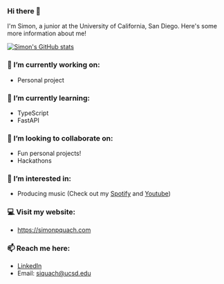 ### Hi there 👋

I'm Simon, a junior at the University of California, San Diego. Here's some more information about me!

[![Simon's GitHub stats](https://github-readme-stats.vercel.app/api?username=simon-quach)](https://github.com/anuraghazra/github-readme-stats)

### 🔭 I’m currently working on:
- Personal project

### 🌱 I’m currently learning:
- TypeScript
- FastAPI

### 👯 I’m looking to collaborate on:
- Fun personal projects!
- Hackathons

### 🌟 I’m interested in:
- Producing music (Check out my [Spotify](https://open.spotify.com/artist/3SMVcm2yTCliC2bm6hSdFr?si=9sxQUBFlQq2jJxI95Z9Oag) and [Youtube](https://youtube.com/c/tropistact))

### 💻 Visit my website:
- https://simonpquach.com

### 📫 Reach me here:
- [LinkedIn](https://www.linkedin.com/in/simon-quach/)
- Email: siquach@ucsd.edu
